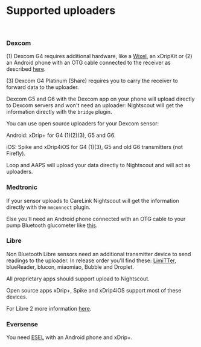# Supported uploaders

</br>

### Dexcom

(1) Dexcom G4 requires additional hardware, like a [Wixel](https://github.com/StephenBlackWasAlreadyTaken/xDrip/wiki/xDrip-Wireless-Bridge), an xDripKit or (2) an Android phone with an OTG cable connected to the receiver as described [here](http://www.nightscout.info/wiki/welcome/basic-requirements).

(3) Dexcom G4 Platinum (Share) requires you to carry the receiver to forward data to the uploader.

Dexcom G5 and G6 with the Dexcom app on your phone will upload directly to Dexcom servers and won't need an uploader: Nightscout will get the information directly with the `bridge` plugin.

You can use open source uploaders for your Dexcom sensor:

Android: xDrip+ for G4 (1)(2)(3), G5 and G6.

iOS: Spike and xDrip4iOS for G4 (1)(3), G5 and old G6 transmitters (not Firefly).

Loop and AAPS will upload your data directly to Nightscout and will act as uploaders.

### Medtronic

If your sensor uploads to CareLink Nightscout will get the information directly with the `mmconnect` plugin.

Else you'll need an Android phone connected with an OTG cable to your pump Bluetooth glucometer like [this](http://pazaan.github.io/600SeriesAndroidUploader/).

### Libre

Non Bluetooth Libre sensors need an additional transmitter device to send readings to the uploader. In release order you'll find these: [LimiTTer](https://github.com/JoernL/LimiTTer), blueReader, blucon, miaomiao, Bubble and Droplet.

All proprietary apps should support upload to Nightscout.

Open source apps xDrip+, Spike and xDrip4iOS support most of these devices.

For Libre 2 more information [here](https://androidaps.readthedocs.io/en/latest/EN/Hardware/Libre2.html).

### Eversense

You need [ESEL](https://github.com/BernhardRo/Esel) with an Android phone and xDrip+.